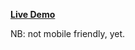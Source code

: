 <a href ="https://Mohamed-24-03-2022.github.io/photo-tagging-app/"> <strong> Live Demo </strong> </a>

NB: not mobile friendly, yet.

